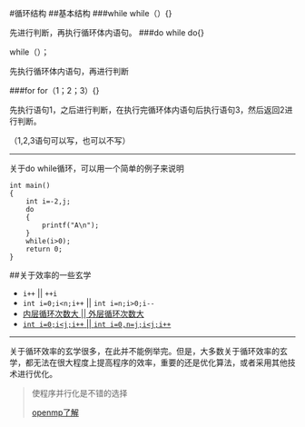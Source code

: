 #循环结构
##基本结构
###while
while（）{}

先进行判断，再执行循环体内语句。
###do while
do{}

while（）；

先执行循环体内语句，再进行判断

###for
for（1；2；3）{}

先执行语句1，之后进行判断，在执行完循环体内语句后执行语句3，然后返回2进行判断。

（1,2,3语句可以写，也可以不写）

***
关于do while循环，可以用一个简单的例子来说明

```#include<stdio.h>
int main()
{
    int i=-2,j;
    do
    {
        printf("A\n");
    }
    while(i>0);
    return 0;
}
```


##关于效率的一些玄学
* `i++` || `++i`      
* `int i=0;i<n;i++`  ||  `int i=n;i>0;i--`
* [内层循环次数大 || 外层循环次数大](https://github.com/pzhxbz/learngit/blob/master/shangkeceshi21.cpp)
* [`int i=0;i<j;i++` || `int i=0,n=j;i<j;i++`](https://github.com/pzhxbz/learngit/blob/master/shangkeceshi31.cpp)
***
关于循环效率的玄学很多，在此并不能例举完。但是，大多数关于循环效率的玄学，都无法在很大程度上提高程序的效率，重要的还是优化算法，或者采用其他技术进行优化。
>使程序并行化是不错的选择
>
>[openmp了解](http://blog.csdn.net/netnote/article/details/3137563)



